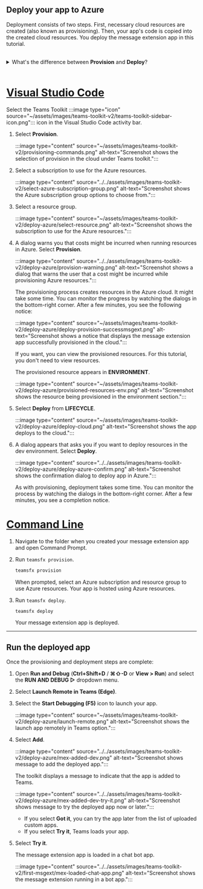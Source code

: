 ## Deploy your app to Azure

Deployment consists of two steps. First, necessary cloud resources are created (also known as provisioning). Then, your app's code is copied into the created cloud resources. You deploy the message extension app in this tutorial.
<br>
<br>
<details>
<summary>What's the difference between <b>Provision</b> and <b>Deploy</b>?</summary>
<br>
The <b>Provision</b> step creates resources in Azure and Microsoft 365 for your app, but no code (HTML, CSS, JavaScript, etc.) is copied to the resources. The <b>Deploy</b> step copies the code for your app to the resources you created during the provision step. It's common to deploy multiple times without provisioning new resources. Since the provision step can take some time to complete, it's separate from the deployment step.
</details>
<br>

# [Visual Studio Code](#tab/vsc4)

Select the Teams Toolkit :::image type="icon" source="~/assets/images/teams-toolkit-v2/teams-toolkit-sidebar-icon.png"::: icon in the Visual Studio Code activity bar.

1. Select **Provision**.

   :::image type="content" source="~/assets/images/teams-toolkit-v2/provisioning-commands.png" alt-text="Screenshot shows the selection of provision in the cloud under Teams toolkit.":::

1. Select a subscription to use for the Azure resources.

   :::image type="content" source="../../assets/images/teams-toolkit-v2/select-azure-subscription-group.png" alt-text="Screenshot shows the Azure subscription group options to choose from.":::

1. Select a resource group.

   :::image type="content" source="~/assets/images/teams-toolkit-v2/deploy-azure/select-resource.png" alt-text="Screenshot shows the subscription to use for the Azure resources.":::

1. A dialog warns you that costs might be incurred when running resources in Azure. Select **Provision**.

   :::image type="content" source="../../assets/images/teams-toolkit-v2/deploy-azure/provision-warning.png" alt-text="Screenshot shows a dialog that warns the user that a cost might be incurred while provisioning Azure resources.":::

   The provisioning process creates resources in the Azure cloud. It might take some time. You can monitor the progress by watching the dialogs in the bottom-right corner. After a few minutes, you see the following notice:

   :::image type="content" source="~/assets/images/teams-toolkit-v2/deploy-azure/deploy-provision-successmsgext.png" alt-text="Screenshot shows a notice that displays the message extension app successfully provisioned in the cloud.":::

   If you want, you can view the provisioned resources. For this tutorial, you don't need to view resources.

   The provisioned resource appears in **ENVIRONMENT**.

   :::image type="content" source="~/assets/images/teams-toolkit-v2/deploy-azure/provisioned-resources-env.png" alt-text="Screenshot shows the resource being provisioned in the environment section.":::

1. Select **Deploy** from **LIFECYCLE**.

   :::image type="content" source="~/assets/images/teams-toolkit-v2/deploy-azure/deploy-cloud.png" alt-text="Screenshot shows the app deploys to the cloud.":::

1. A dialog appears that asks you if you want to deploy resources in the dev environment. Select **Deploy**.

   :::image type="content" source="../../assets/images/teams-toolkit-v2/deploy-azure/deploy-azure-confirm.png" alt-text="Screenshot shows the confirmation dialog to deploy app in Azure.":::

   As with provisioning, deployment takes some time. You can monitor the process by watching the dialogs in the bottom-right corner. After a few minutes, you see a completion notice.

# [Command Line](#tab/cli4)

1. Navigate to the folder when you created your message extension app and open Command Prompt.

1. Run `teamsfx provision`.

   ``` bash
   teamsfx provision
   ```

   When prompted, select an Azure subscription and resource group to use Azure resources. Your app is hosted using Azure resources.

1. Run `teamsfx deploy`.

   ``` bash
   teamsfx deploy
   ```

   Your message extension app is deployed.

---

## Run the deployed app

Once the provisioning and deployment steps are complete:

1. Open **Run and Debug** (**Ctrl+Shift+D** / **⌘⇧-D** or **View > Run**) and select the **RUN AND DEBUG ▷** dropdown menu.
1. Select **Launch Remote in Teams (Edge)**.
1. Select the **Start Debugging (F5)** icon to launch your app.

   :::image type="content" source="~/assets/images/teams-toolkit-v2/deploy-azure/launch-remote.png" alt-text="Screenshot shows the launch app remotely in Teams option.":::

1. Select **Add**.

   :::image type="content" source="../../assets/images/teams-toolkit-v2/deploy-azure/mex-added-dev.png" alt-text="Screenshot shows message to add the deployed app.":::

   The toolkit displays a message to indicate that the app is added to Teams.

   :::image type="content" source="../../assets/images/teams-toolkit-v2/deploy-azure/mex-added-dev-try-it.png" alt-text="Screenshot shows message to try the deployed app now or later.":::

    * If you select **Got it**, you can try the app later from the list of uploaded custom apps.
    * If you select **Try it**, Teams loads your app.

1. Select **Try it**.

   The message extension app is loaded in a chat bot app.

   :::image type="content" source="../../assets/images/teams-toolkit-v2/first-msgext/mex-loaded-chat-app.png" alt-text="Screenshot shows the message extension running in a bot app.":::
